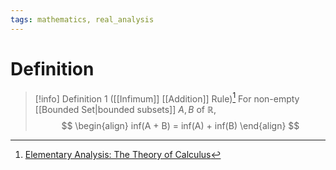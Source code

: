 ```yaml
---
tags: mathematics, real_analysis
---
```


# Definition

> [!info] Definition 1 ([[Infimum]] [[Addition]] Rule)[^1]
> For non-empty [[Bounded Set|bounded subsets]] $A, B$ of $\mathbb{R}$,
> $$
> \begin{align}
> inf(A + B) = inf(A) + inf(B)
> \end{align}
> $$

[^1]: [Elementary Analysis: The Theory of Calculus](zotero://open-pdf/library/items/GUY2WR3V?page=41)